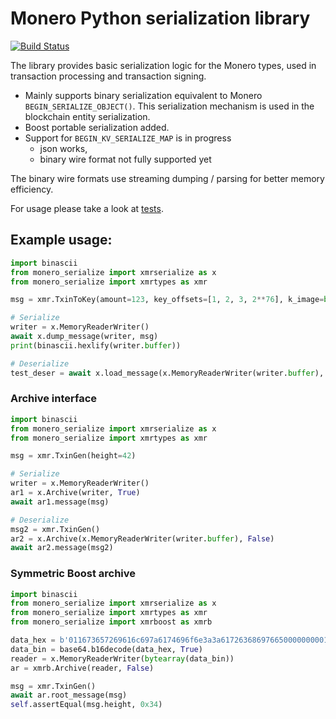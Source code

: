 # Monero Python serialization library

[![Build Status](https://travis-ci.org/ph4r05/monero-serialize.svg?branch=master)](https://travis-ci.org/ph4r05/monero-serialize)

The library provides basic serialization logic for the Monero types,
used in transaction processing and transaction signing.

- Mainly supports binary serialization equivalent to Monero `BEGIN_SERIALIZE_OBJECT()`.
This serialization mechanism is used in the blockchain entity serialization.
- Boost portable serialization added.
- Support for `BEGIN_KV_SERIALIZE_MAP` is in progress
  - json works,
  - binary wire format not fully supported yet

The binary wire formats use streaming dumping / parsing for better memory efficiency.

For usage please take a look at [tests](https://github.com/ph4r05/monero-serialize/tree/master/monero_serialize/tests).

## Example usage:

```python
import binascii
from monero_serialize import xmrserialize as x
from monero_serialize import xmrtypes as xmr

msg = xmr.TxinToKey(amount=123, key_offsets=[1, 2, 3, 2**76], k_image=bytearray(range(32)))

# Serialize
writer = x.MemoryReaderWriter()
await x.dump_message(writer, msg)
print(binascii.hexlify(writer.buffer))

# Deserialize
test_deser = await x.load_message(x.MemoryReaderWriter(writer.buffer), xmr.TxinGen)
```

### Archive interface

```python
import binascii
from monero_serialize import xmrserialize as x
from monero_serialize import xmrtypes as xmr

msg = xmr.TxinGen(height=42)

# Serialize
writer = x.MemoryReaderWriter()
ar1 = x.Archive(writer, True)
await ar1.message(msg)

# Deserialize
msg2 = xmr.TxinGen()
ar2 = x.Archive(x.MemoryReaderWriter(writer.buffer), False)
await ar2.message(msg2)
```

### Symmetric Boost archive

```python
import binascii
from monero_serialize import xmrserialize as x
from monero_serialize import xmrtypes as xmr
from monero_serialize import xmrboost as xmrb

data_hex = b'011673657269616c697a6174696f6e3a3a61726368697665000000000134'
data_bin = base64.b16decode(data_hex, True)
reader = x.MemoryReaderWriter(bytearray(data_bin))
ar = xmrb.Archive(reader, False)

msg = xmr.TxinGen()
await ar.root_message(msg)
self.assertEqual(msg.height, 0x34)
```
